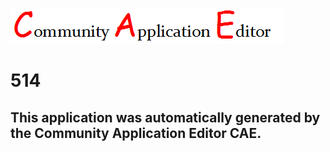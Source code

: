 ![CAE](https://github.com/patricia-cae/CAE-Deployment-Temp/blob/master/img/logo.png)  

514
===================


This application was automatically generated by the Community Application Editor CAE.  
---------------
